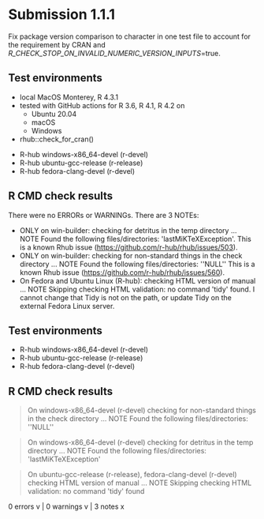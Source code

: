 # Submission 1.1.1

Fix package version comparison to character in one test file to account for the
requirement by CRAN and _R_CHECK_STOP_ON_INVALID_NUMERIC_VERSION_INPUTS_=true.

## Test environments

* local MacOS Monterey, R 4.3.1
* tested with GitHub actions for R 3.6, R 4.1, R 4.2 on
  - Ubuntu 20.04
  - macOS
  - Windows
* rhub::check_for_cran() 
- R-hub windows-x86_64-devel (r-devel)
- R-hub ubuntu-gcc-release (r-release)
- R-hub fedora-clang-devel (r-devel)

## R CMD check results
There were no ERRORs or WARNINGs. 
There are 3 NOTEs:

* ONLY on win-builder: checking for detritus in the temp directory ... NOTE
  Found the following files/directories: 'lastMiKTeXException'. 
  This is a known Rhub issue (https://github.com/r-hub/rhub/issues/503).
* ONLY on win-builder:   checking for non-standard things in the check directory ... NOTE
  Found the following files/directories: ''NULL''
  This is a known Rhub issue (https://github.com/r-hub/rhub/issues/560).
* On Fedora and Ubuntu Linux (R-hub): checking HTML version of manual ... NOTE
  Skipping checking HTML validation: no command 'tidy' found. I cannot 
  change that Tidy is not on the path, or update Tidy on the external
  Fedora Linux server. 

## Test environments
- R-hub windows-x86_64-devel (r-devel)
- R-hub ubuntu-gcc-release (r-release)
- R-hub fedora-clang-devel (r-devel)

## R CMD check results
> On windows-x86_64-devel (r-devel)
  checking for non-standard things in the check directory ... NOTE
  Found the following files/directories:
    ''NULL''

> On windows-x86_64-devel (r-devel)
  checking for detritus in the temp directory ... NOTE
  Found the following files/directories:
    'lastMiKTeXException'

> On ubuntu-gcc-release (r-release), fedora-clang-devel (r-devel)
  checking HTML version of manual ... NOTE
  Skipping checking HTML validation: no command 'tidy' found

0 errors v | 0 warnings v | 3 notes x

